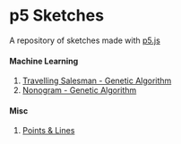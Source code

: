 # p5 Sketches
A repository of sketches made with [p5.js](http://p5js.org/)

#### Machine Learning
1. [Travelling Salesman - Genetic Algorithm](http://ben-dale.github.io/p5-sketches/sketches/travelling_salesman_ga)
2. [Nonogram - Genetic Algorithm](http://ben-dale.github.io/p5-sketches/sketches/nonogram_ga)

#### Misc
1. [Points & Lines](http://ben-dale.github.io/p5-sketches/sketches/points_and_lines)
